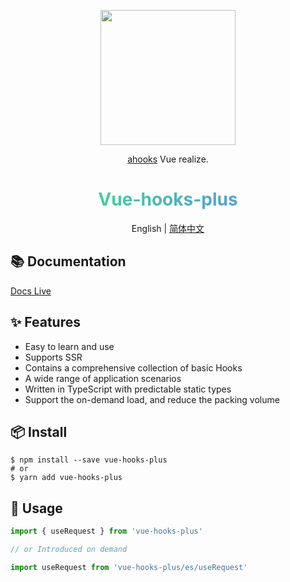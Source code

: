 <p align="center">
  <a href="http://43.138.187.142:9000/vue-hooks-plus/docs/">
    <img width="216" src="http://43.138.187.142:9000/assets/vue-hooks-plus/logo@2x.png">
  </a>
</p>

<div align="center">

[ahooks](https://ahooks.js.org/) Vue realize.

<h1 style="background: -webkit-linear-gradient(315deg, #42d392 25%, #647eff); background-clip: text;
-webkit-background-clip: text;-webkit-text-fill-color: transparent;">Vue-hooks-plus</h1>

English | [简体中文](https://github.com/InhiblabCore/vue-hooks-plus/tree/master/README.zh-CN.md)

</div>

## 📚 Documentation

[Docs Live](http://43.138.187.142:9000/vue-hooks-plus/docs/)

## ✨ Features

- Easy to learn and use
- Supports SSR
- Contains a comprehensive collection of basic Hooks
- A wide range of application scenarios
- Written in TypeScript with predictable static types
- Support the on-demand load, and reduce the packing volume

## 📦 Install

```
$ npm install --save vue-hooks-plus
# or
$ yarn add vue-hooks-plus
```

## 🔨  Usage

```typescript
import { useRequest } from 'vue-hooks-plus'

// or Introduced on demand

import useRequest from 'vue-hooks-plus/es/useRequest'
```
